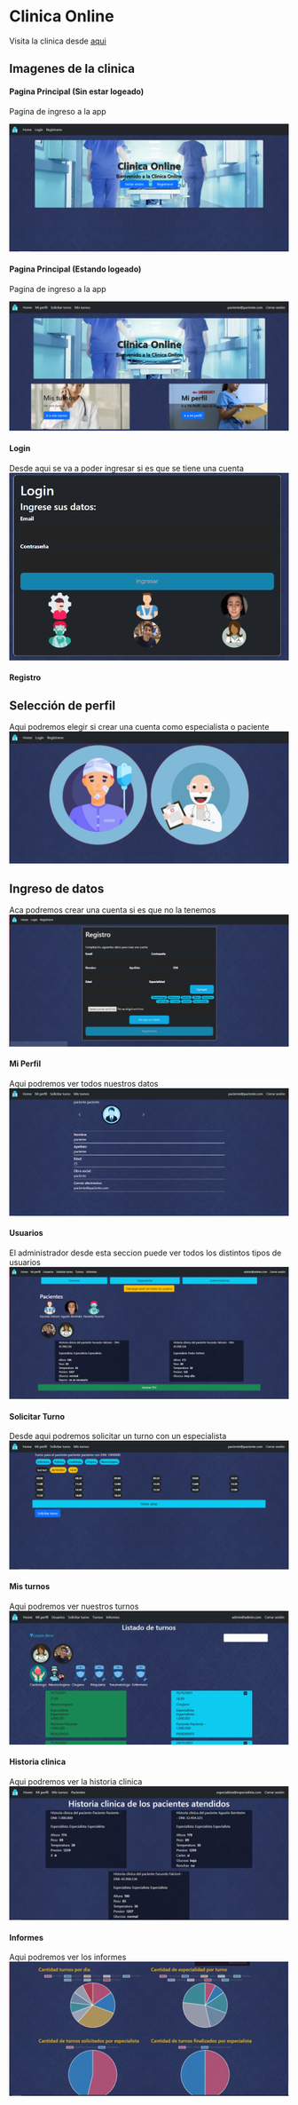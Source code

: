 # Clinica Online
Visita la clinica desde [aqui](https://falcioni-clinica-online.herokuapp.com)

## Imagenes de la clinica

#### Pagina Principal (Sin estar logeado)
Pagina de ingreso a la app

![IngresoSeccion](./src/assets/clinicaFotos/home.png?raw=true)

#### Pagina Principal (Estando logeado)
Pagina de ingreso a la app

![IngresoSeccionLogeado](./src/assets/clinicaFotos/homelogeado.png?raw=true)

#### Login
Desde aqui se va a poder ingresar si es que se tiene una cuenta  
![LoginSeccion](./src/assets/clinicaFotos/login.png?raw=true)

#### Registro

## Selección de perfil
Aqui podremos elegir si crear una cuenta como especialista o paciente
![RegistroTipoSeccion](./src/assets/clinicaFotos/registroElegir.png?raw=true)

## Ingreso de datos
Aca podremos crear una cuenta si es que no la tenemos  
![RegistroSeccion](./src/assets/clinicaFotos/registro.png?raw=true)

#### Mi Perfil
Aqui podremos ver todos nuestros datos
![MiPerfilSeccion](./src/assets/clinicaFotos/miperfil.png?raw=true)

#### Usuarios
El administrador desde esta seccion puede ver todos los distintos tipos de usuarios
![UsuariosSeccion](./src/assets/clinicaFotos/usuarios.png?raw=true)

#### Solicitar Turno
Desde aqui podremos solicitar un turno con un especialista
![SolicitarTurnoSeccion](./src/assets/clinicaFotos/solicitarTurno.png?raw=true)

#### Mis turnos
Aqui podremos ver nuestros turnos
![MisTurnosSeccion](./src/assets/clinicaFotos/misTurnos.png?raw=true)

#### Historia clinica
Aqui podremos ver la historia clinica
![HistoriaClinicaSeccion](./src/assets/clinicaFotos/historiaClinica.png?raw=true)

#### Informes
Aqui podremos ver los informes
![InformesSeccion](./src/assets/clinicaFotos/graficos.png?raw=true)

